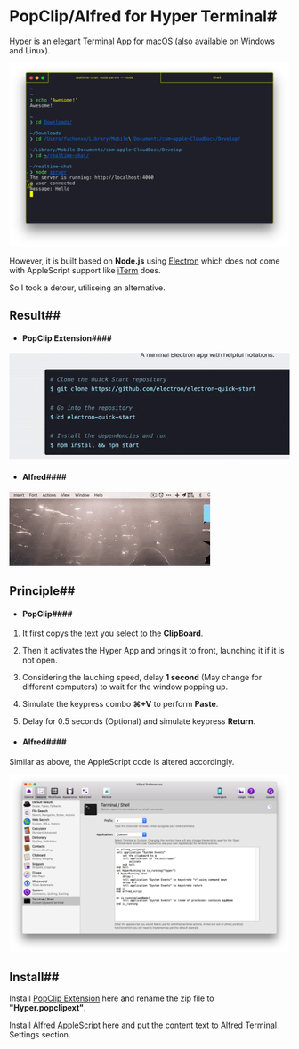 # PopClip/Alfred for Hyper Terminal#

[Hyper](https://hyper.is) is an elegant Terminal App for macOS (also available on Windows and Linux).

![Hyper](https://github.com/fuchenxu2008/Hyper-PopClip-Alfred-Extension/raw/master/Hyper.png)

However, it is built based on **Node.js** using [Electron](https://electron.atom.io) which does not come with AppleScript support like [iTerm](http://www.iterm2.com) does.

So I took a detour, utiliseing an alternative.

## Result##

- #### PopClip Extension####

![popcliptest](https://github.com/fuchenxu2008/Hyper-PopClip-Alfred-Extension/raw/master/PopClip/PopCliptest.gif)

- #### Alfred####

![alfredresult](https://github.com/fuchenxu2008/Hyper-PopClip-Alfred-Extension/raw/master/Alfred/alfredtest.gif)

## Principle##

- #### PopClip####

1. It first copys the text you select to the **ClipBoard**.

2. Then it activates the Hyper App and brings it to front, launching it if it is not open.

3. Considering the lauching speed, delay **1 second** (May change for different computers) to wait for the window popping up.

4. Simulate the keypress combo **⌘+V** to perform **Paste**.

5. Delay for 0.5 seconds (Optional) and simulate keypress **Return**.

- #### Alfred####

 Similar as above, the AppleScript code is altered accordingly.

![Alfred](https://github.com/fuchenxu2008/Hyper-PopClip-Alfred-Extension/raw/master/Alfred/Alfred.png)

## Install##

Install [PopClip Extension](https://github.com/fuchenxu2008/Hyper-PopClip-Alfred-Extension/raw/master/PopClip/Hyper.zip) here and rename the zip file to **"Hyper.popclipext"**.

Install [Alfred AppleScript](https://github.com/fuchenxu2008/Hyper-PopClip-Alfred-Extension/raw/master/Alfred/HyperAlfred.applescript) here and put the content text to Alfred Terminal Settings section.